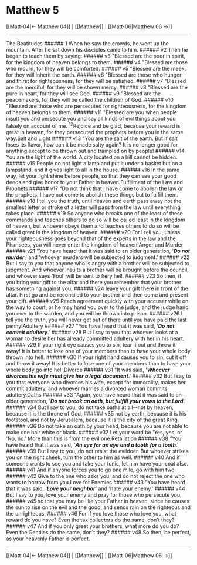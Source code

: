 # Matthew 5

[[Matt-04|← Matthew 04]] | [[Matthew]] | [[Matt-06|Matthew 06 →]]
***

The Beatitudes ###### 1 When he saw the crowds, he went up the mountain. After he sat down his disciples came to him. ###### v2 Then he began to teach them by saying: ###### v3 "Blessed are the poor in spirit, for the kingdom of heaven belongs to them. ###### v4 "Blessed are those who mourn, for they will be comforted. ###### v5 "Blessed are the meek, for they will inherit the earth. ###### v6 "Blessed are those who hunger and thirst for righteousness, for they will be satisfied. ###### v7 "Blessed are the merciful, for they will be shown mercy. ###### v8 "Blessed are the pure in heart, for they will see God. ###### v9 "Blessed are the peacemakers, for they will be called the children of God. ###### v10 "Blessed are those who are persecuted for righteousness, for the kingdom of heaven belongs to them. ###### v11 "Blessed are you when people insult you and persecute you and say all kinds of evil things about you falsely on account of me. <sup class="versenum mid-line">12</sup>Rejoice and be glad, because your reward is great in heaven, for they persecuted the prophets before you in the same way.Salt and Light ###### v13 "You are the salt of the earth. But if salt loses its flavor, how can it be made salty again? It is no longer good for anything except to be thrown out and trampled on by people! ###### v14 You are the light of the world. A city located on a hill cannot be hidden. ###### v15 People do not light a lamp and put it under a basket but on a lampstand, and it gives light to all in the house. ###### v16 In the same way, let your light shine before people, so that they can see your good deeds and give honor to your Father in heaven.Fulfillment of the Law and Prophets ###### v17 "Do not think that I have come to abolish the law or the prophets. I have not come to abolish these things but to fulfill them. ###### v18 I tell you the truth, until heaven and earth pass away not the smallest letter or stroke of a letter will pass from the law until everything takes place. ###### v19 So anyone who breaks one of the least of these commands and teaches others to do so will be called least in the kingdom of heaven, but whoever obeys them and teaches others to do so will be called great in the kingdom of heaven. ###### v20 For I tell you, unless your righteousness goes beyond that of the experts in the law and the Pharisees, you will never enter the kingdom of heaven!Anger and Murder ###### v21 "You have heard that it was said to an older generation, '**_Do not murder_**,' and 'whoever murders will be subjected to judgment.' ###### v22 But I say to you that anyone who is angry with a brother will be subjected to judgment. And whoever insults a brother will be brought before the council, and whoever says 'Fool' will be sent to fiery hell. ###### v23 So then, if you bring your gift to the altar and there you remember that your brother has something against you, ###### v24 leave your gift there in front of the altar. First go and be reconciled to your brother and then come and present your gift. ###### v25 Reach agreement quickly with your accuser while on the way to court, or he may hand you over to the judge, and the judge hand you over to the warden, and you will be thrown into prison. ###### v26 I tell you the truth, you will never get out of there until you have paid the last penny!Adultery ###### v27 "You have heard that it was said, '**_Do not commit adultery_**.' ###### v28 But I say to you that whoever looks at a woman to desire her has already committed adultery with her in his heart. ###### v29 If your right eye causes you to sin, tear it out and throw it away! It is better to lose one of your members than to have your whole body thrown into hell. ###### v30 If your right hand causes you to sin, cut it off and throw it away! It is better to lose one of your members than to have your whole body go into hell.Divorce ###### v31 "It was said, '**_Whoever divorces his wife must give her a legal document_**.' ###### v32 But I say to you that everyone who divorces his wife, except for immorality, makes her commit adultery, and whoever marries a divorced woman commits adultery.Oaths ###### v33 "Again, you have heard that it was said to an older generation, '**_Do not break an oath, but fulfill your vows to the Lord_**.' ###### v34 But I say to you, do not take oaths at all--not by heaven, because it is the throne of God, ###### v35 not by earth, because it is his footstool, and not by Jerusalem, because it is the city of the great King. ###### v36 Do not take an oath by your head, because you are not able to make one hair white or black. ###### v37 Let your word be 'Yes, yes' or 'No, no.' More than this is from the evil one.Retaliation ###### v38 "You have heard that it was said, '**_An eye for an eye and a tooth for a tooth_**.' ###### v39 But I say to you, do not resist the evildoer. But whoever strikes you on the right cheek, turn the other to him as well. ###### v40 And if someone wants to sue you and take your tunic, let him have your coat also. ###### v41 And if anyone forces you to go one mile, go with him two. ###### v42 Give to the one who asks you, and do not reject the one who wants to borrow from you.Love for Enemies ###### v43 "You have heard that it was said, '**_Love your neighbor_**' and 'hate your enemy.' ###### v44 But I say to you, love your enemy and pray for those who persecute you, ###### v45 so that you may be like your Father in heaven, since he causes the sun to rise on the evil and the good, and sends rain on the righteous and the unrighteous. ###### v46 For if you love those who love you, what reward do you have? Even the tax collectors do the same, don't they? ###### v47 And if you only greet your brothers, what more do you do? Even the Gentiles do the same, don't they? ###### v48 So then, be perfect, as your heavenly Father is perfect.

***
[[Matt-04|← Matthew 04]] | [[Matthew]] | [[Matt-06|Matthew 06 →]]
